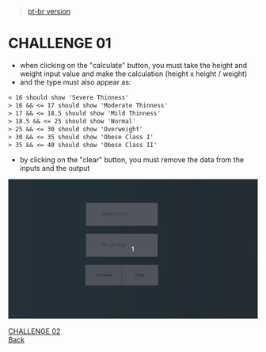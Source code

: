 > [pt-br version](README-PTBR.md)

# CHALLENGE 01

- when clicking on the "calculate" button, you must take the height and weight input value and make the calculation (height x height / weight)
- and the type must also appear as:
```
< 16 should show 'Severe Thinness'
> 16 && <= 17 should show 'Moderate Thinness'
> 17 && <= 18.5 should show 'Mild Thinness'
> 18.5 && <= 25 should show 'Normal'
> 25 && <= 30 should show 'Overweight'
> 30 && <= 35 should show 'Obese Class I'
> 35 && <= 40 should show 'Obese Class II'
```
- by clicking on the "clear" button, you must remove the data from the inputs and the output

![](../gifs/challenge-1.gif)

[CHALLENGE 02](../challenge-2/README.md)  
[Back](../README.md)